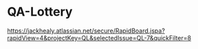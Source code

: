 # QA-Lottery

https://jackhealy.atlassian.net/secure/RapidBoard.jspa?rapidView=4&projectKey=QL&selectedIssue=QL-7&quickFilter=8
